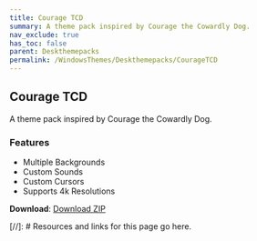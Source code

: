 ```yaml
---
title: Courage TCD
summary: A theme pack inspired by Courage the Cowardly Dog.
nav_exclude: true
has_toc: false
parent: Deskthemepacks
permalink: /WindowsThemes/Deskthemepacks/CourageTCD
---
```


## Courage TCD
A theme pack inspired by Courage the Cowardly Dog.

### Features

- Multiple Backgrounds
- Custom Sounds
- Custom Cursors
- Supports 4k Resolutions

**Download**: [Download ZIP] 

<!-- ////////////////////////////////////////////////////////////////////////////////////////////////////////////////////// -->

[//]: # Resources and links for this page go here.

[Download ZIP]: https://gitlab.com/the-back-room/deskthemepacks/sfw/courage-tcd/-/archive/main/courage-tcd-main.zip

<!-- ////////////////////////////////////////////////////////////////////////////////////////////////////////////////////// -->

